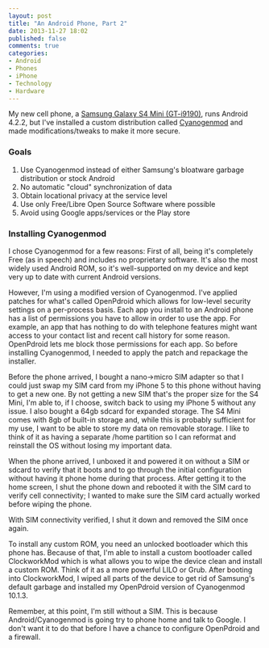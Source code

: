 ```yaml
---
layout: post
title: "An Android Phone, Part 2"
date: 2013-11-27 18:02
published: false
comments: true
categories:
- Android
- Phones
- iPhone
- Technology
- Hardware
---
```

My new cell phone, a [Samsung Galaxy S4 Mini (GT-i9190)](/log/2013/11/07/an-android-phone/), runs Android 4.2.2, but I've installed a custom distribution called [Cyanogenmod](http://www.cyanogenmod.org) and made modifications/tweaks to make it more secure.

<!-- more -->

### Goals

1. Use Cyanogenmod instead of either Samsung's bloatware garbage distribution or stock Android
2. No automatic "cloud" synchronization of data
3. Obtain locational privacy at the service level
4. Use only Free/Libre Open Source Software where possible
5. Avoid using Google apps/services or the Play store

### Installing Cyanogenmod

I chose Cyanogenmod for a few reasons: First of all, being it's completely Free (as in speech) and includes no proprietary software.  It's also the most widely used Android ROM, so it's well-supported on my device and kept very up to date with current Android versions.

However, I'm using a modified version of Cyanogenmod.  I've applied patches for what's called OpenPdroid which allows for low-level security settings on a per-process basis.  Each app you install to an Android phone has a list of permissions you have to allow in order to use the app.  For example, an app that has nothing to do with telephone features might want access to your contact list and recent call history for some reason.  OpenPdroid lets me block those permissions for each app.  So before installing Cyanogenmod, I needed to apply the patch and repackage the installer.

Before the phone arrived, I bought a nano-&gt;micro SIM adapter so that I could just swap my SIM card from my iPhone 5 to this phone without having to get a new one.  By not getting a new SIM that's the proper size for the S4 Mini, I'm able to, if I choose, switch back to using my iPhone 5 without any issue.  I also bought a 64gb sdcard for expanded storage.  The S4 Mini comes with 8gb of built-in storage and, while this is probably sufficient for my use, I want to be able to store my data on removable storage.  I like to think of it as having a separate /home partition so I can reformat and reinstall the OS without losing my important data.

When the phone arrived, I unboxed it and powered it on without a SIM or sdcard to verify that it boots and to go through the initial configuration without having it phone home during that process.  After getting it to the home screen, I shut the phone down and rebooted it with the SIM card to verify cell connectivity; I wanted to make sure the SIM card actually worked before wiping the phone.

With SIM connectivity verified, I shut it down and removed the SIM once again.

To install any custom ROM, you need an unlocked bootloader which this phone has.  Because of that, I'm able to install a custom bootloader called ClockworkMod which is what allows you to wipe the device clean and install a custom ROM.  Think of it as a more powerful LILO or Grub.  After booting into ClockworkMod, I wiped all parts of the device to get rid of Samsung's default garbage and installed my OpenPdroid version of Cyanogenmod 10.1.3.

Remember, at this point, I'm still without a SIM.  This is because Android/Cyanogenmod is going try to phone home and talk to Google.  I don't want it to do that before I have a chance to configure OpenPdroid and a firewall.
